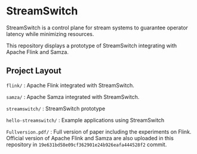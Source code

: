 # StreamSwitch

StreamSwitch is a control plane for stream systems to guarantee operator latency while minimizing resources.

This repository displays a prototype of StreamSwitch integrating with Apache Flink and Samza.

## Project Layout
`flink/` : Apache Flink integrated with StreamSwitch. 

`samza/` : Apache Samza integrated with StreamSwitch.

`streamswitch/` : StreamSwitch prototype
 
`hello-streamswitch/` : Example applications using StreamSwitch

`Fullversion.pdf/` : Full version of paper including the experiments on Flink.
Official version of Apache Flink and Samza are also
 uploaded in this repository in `19e631bd58e09cf362901e24b926eafa444528f2` commit.
